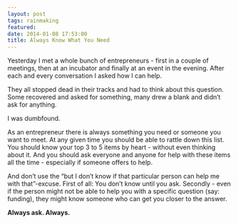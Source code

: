 ```yaml
---
layout: post
tags: rainmaking
featured: 
date: 2014-01-08 17:53:00
title: Always Know What You Need
---
```

Yesterday I met a whole bunch of entrepreneurs - first in a couple of meetings, then at an incubator and finally at an event in the evening. After each and every conversation I asked how I can help.

They all stopped dead in their tracks and had to think about this question. Some recovered and asked for something, many drew a blank and didn’t ask for anything.

I was dumbfound.

As an entrepreneur there is always something you need or someone you want to meet. At any given time you should be able to rattle down this list. You should know your top 3 to 5 items by heart - without even thinking about it. And you should ask everyone and anyone for help with these items all the time - especially if someone offers to help.

And don’t use the “but I don’t know if that particular person can help me with that”-excuse. First of all: You don’t know until you ask. Secondly - even if the person might not be able to help you with a specific question (say: funding), they might know someone who can get you closer to the answer.

**Always ask. Always.**